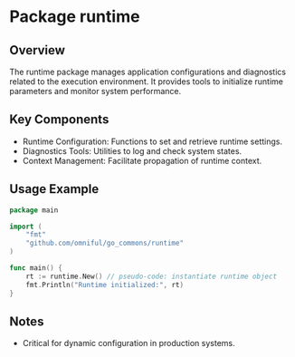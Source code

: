 # Package runtime

## Overview
The runtime package manages application configurations and diagnostics related to the execution environment. It provides tools to initialize runtime parameters and monitor system performance.

## Key Components
- Runtime Configuration: Functions to set and retrieve runtime settings.
- Diagnostics Tools: Utilities to log and check system states.
- Context Management: Facilitate propagation of runtime context.

## Usage Example
~~~go
package main

import (
	"fmt"
	"github.com/omniful/go_commons/runtime"
)

func main() {
	rt := runtime.New() // pseudo-code: instantiate runtime object
	fmt.Println("Runtime initialized:", rt)
}
~~~

## Notes
- Critical for dynamic configuration in production systems.
